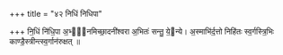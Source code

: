 +++
title = "४२ निधिं निधिपा"

+++
नि॒धिं नि॑धि॒पा अ॒भ्ये᳡नमिच्छा॒दनी॑श्वरा अ॒भितः॑ सन्तु॒ ये॒न्ये। अ॒स्माभि॑र्द॒त्तो निहि॑तः स्व॒र्गस्त्रि॒भिः काण्डै॒स्त्रीन्त्स्व॒र्गान॑रुक्षत् ॥